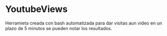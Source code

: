 # YoutubeViews
Herramieta creada con bash automatizada para dar visitas aun video en un plazo de 5 minutos se pueden notar los resultados.
